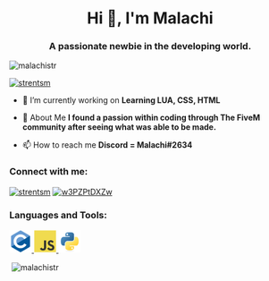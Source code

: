 <h1 align="center">Hi 👋, I'm Malachi</h1>
<h3 align="center">A passionate newbie in the developing world.</h3>

<p align="left"> <img src="https://komarev.com/ghpvc/?username=malachistr&label=Profile%20views&color=ee00ff&style=plastic" alt="malachistr" /> </p>

<p align="left"> <a href="https://twitter.com/strentsm" target="blank"><img src="https://img.shields.io/twitter/follow/strentsm?logo=twitter&style=for-the-badge" alt="strentsm" /></a> </p>

- 🔭 I’m currently working on **Learning LUA, CSS, HTML**

- 💬 About Me **I found a passion within coding through The FiveM community after seeing what was able to be made.**

- 📫 How to reach me **Discord = Malachi#2634**

<h3 align="left">Connect with me:</h3>
<p align="left">
<a href="https://twitter.com/strentsm" target="blank"><img align="center" src="https://raw.githubusercontent.com/rahuldkjain/github-profile-readme-generator/master/src/images/icons/Social/twitter.svg" alt="strentsm" height="30" width="40" /></a>
<a href="https://discord.gg/w3PZPtDXZw" target="blank"><img align="center" src="https://raw.githubusercontent.com/rahuldkjain/github-profile-readme-generator/master/src/images/icons/Social/discord.svg" alt="w3PZPtDXZw" height="30" width="40" /></a>
</p>

<h3 align="left">Languages and Tools:</h3>
<p align="left"> <a href="https://www.cprogramming.com/" target="_blank" rel="noreferrer"> <img src="https://raw.githubusercontent.com/devicons/devicon/master/icons/c/c-original.svg" alt="c" width="40" height="40"/> </a> <a href="https://developer.mozilla.org/en-US/docs/Web/JavaScript" target="_blank" rel="noreferrer"> <img src="https://raw.githubusercontent.com/devicons/devicon/master/icons/javascript/javascript-original.svg" alt="javascript" width="40" height="40"/> </a> <a href="https://www.python.org" target="_blank" rel="noreferrer"> <img src="https://raw.githubusercontent.com/devicons/devicon/master/icons/python/python-original.svg" alt="python" width="40" height="40"/> </a> </p>

<p>&nbsp;<img align="center" src="https://github-readme-stats.vercel.app/api?username=malachistr&show_icons=true&locale=en" alt="malachistr" /></p>

